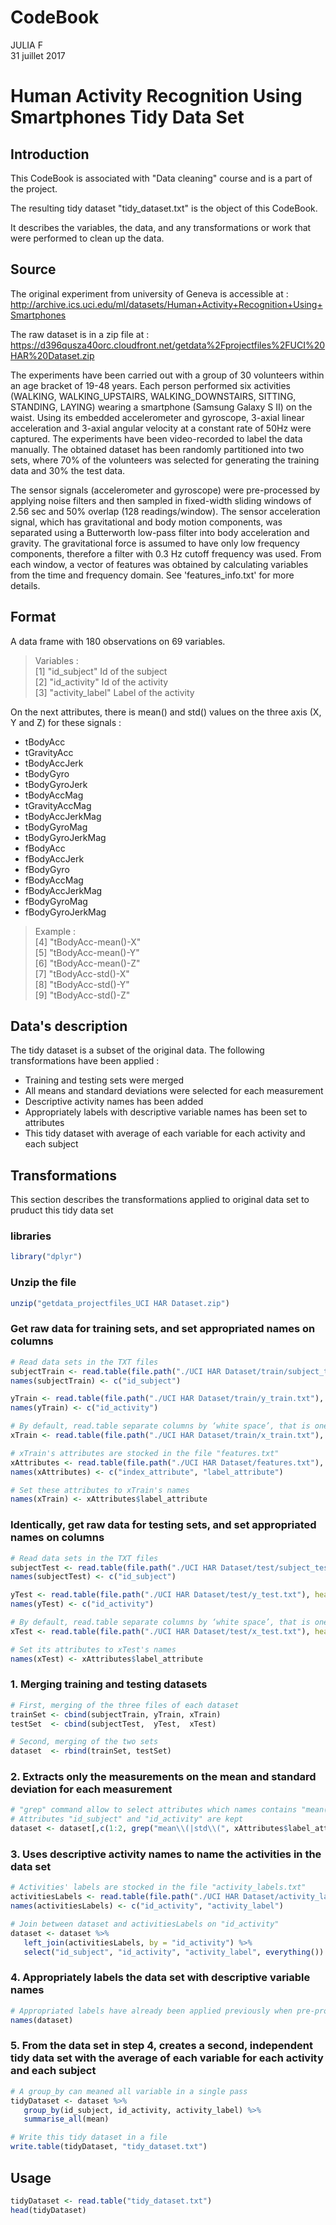 # CodeBook
JULIA F  
31 juillet 2017  



# Human Activity Recognition Using Smartphones Tidy Data Set 

## Introduction

This CodeBook is associated with "Data cleaning" course and is a part of the project.

The resulting tidy dataset "tidy_dataset.txt" is the object of this CodeBook.

It describes the variables, the data, and any transformations or work that were performed to clean up the data.

## Source

The original experiment from university of Geneva is accessible at : <http://archive.ics.uci.edu/ml/datasets/Human+Activity+Recognition+Using+Smartphones>

The raw dataset is in a zip file at : <https://d396qusza40orc.cloudfront.net/getdata%2Fprojectfiles%2FUCI%20HAR%20Dataset.zip>

The experiments have been carried out with a group of 30 volunteers within an age bracket of 19-48 years. Each person performed six activities (WALKING, WALKING_UPSTAIRS, WALKING_DOWNSTAIRS, SITTING, STANDING, LAYING) wearing a smartphone (Samsung Galaxy S II) on the waist. Using its embedded accelerometer and gyroscope, 3-axial linear acceleration and 3-axial angular velocity at a constant rate of 50Hz were captured. The experiments have been video-recorded to label the data manually. The obtained dataset has been randomly partitioned into two sets, where 70% of the volunteers was selected for generating the training data and 30% the test data. 

The sensor signals (accelerometer and gyroscope) were pre-processed by applying noise filters and then sampled in fixed-width sliding windows of 2.56 sec and 50% overlap (128 readings/window). The sensor acceleration signal, which has gravitational and body motion components, was separated using a Butterworth low-pass filter into body acceleration and gravity. The gravitational force is assumed to have only low frequency components, therefore a filter with 0.3 Hz cutoff frequency was used. From each window, a vector of features was obtained by calculating variables from the time and frequency domain. See 'features_info.txt' for more details. 

## Format

A data frame with 180 observations on 69 variables.

> Variables :  
 [1] "id_subject"                 Id of the subject  
 [2] "id_activity"                Id of the activity  
 [3] "activity_label"             Label of the activity  
 
 On the next attributes, there is mean() and std() values on the three axis (X, Y and Z) for these signals :
 
* tBodyAcc
* tGravityAcc
* tBodyAccJerk
* tBodyGyro
* tBodyGyroJerk
* tBodyAccMag
* tGravityAccMag
* tBodyAccJerkMag
* tBodyGyroMag
* tBodyGyroJerkMag
* fBodyAcc
* fBodyAccJerk
* fBodyGyro
* fBodyAccMag
* fBodyAccJerkMag
* fBodyGyroMag
* fBodyGyroJerkMag
 
> Example :  
 [4] "tBodyAcc-mean()-X"          
 [5] "tBodyAcc-mean()-Y"          
 [6] "tBodyAcc-mean()-Z"          
 [7] "tBodyAcc-std()-X"           
 [8] "tBodyAcc-std()-Y"           
 [9] "tBodyAcc-std()-Z"           

## Data's description

The tidy dataset is a subset of the original data. The following transformations have been applied :

* Training and testing sets were merged
* All means and standard deviations were selected for each measurement
* Descriptive activity names has been added
* Appropriately labels with descriptive variable names has been set to attributes
* This tidy dataset with average of each variable for each activity and each subject

## Transformations

This section describes the transformations applied to original data set to pruduct this tidy data set

### libraries

```r
library("dplyr")
```

### Unzip the file


```r
unzip("getdata_projectfiles_UCI HAR Dataset.zip")
```

### Get raw data for training sets, and set appropriated names on columns


```r
# Read data sets in the TXT files
subjectTrain <- read.table(file.path("./UCI HAR Dataset/train/subject_train.txt"), header = FALSE)
names(subjectTrain) <- c("id_subject")

yTrain <- read.table(file.path("./UCI HAR Dataset/train/y_train.txt"), header = FALSE)
names(yTrain) <- c("id_activity")

# By default, read.table separate columns by ‘white space’, that is one or more spaces, tabs, newlines or carriage returns
xTrain <- read.table(file.path("./UCI HAR Dataset/train/x_train.txt"), header = FALSE)

# xTrain's attributes are stocked in the file "features.txt"
xAttributes <- read.table(file.path("./UCI HAR Dataset/features.txt"), header = FALSE)
names(xAttributes) <- c("index_attribute", "label_attribute")

# Set these attributes to xTrain's names
names(xTrain) <- xAttributes$label_attribute
```

### Identically, get raw data for testing sets, and set appropriated names on columns


```r
# Read data sets in the TXT files
subjectTest <- read.table(file.path("./UCI HAR Dataset/test/subject_test.txt"), header = FALSE)
names(subjectTest) <- c("id_subject")

yTest <- read.table(file.path("./UCI HAR Dataset/test/y_test.txt"), header = FALSE)
names(yTest) <- c("id_activity")

# By default, read.table separate columns by ‘white space’, that is one or more spaces, tabs, newlines or carriage returns
xTest <- read.table(file.path("./UCI HAR Dataset/test/x_test.txt"), header = FALSE)

# Set its attributes to xTest's names
names(xTest) <- xAttributes$label_attribute
```

### 1. Merging training and testing datasets


```r
# First, merging of the three files of each dataset
trainSet <- cbind(subjectTrain, yTrain, xTrain)
testSet  <- cbind(subjectTest,  yTest,  xTest)

# Second, merging of the two sets
dataset  <- rbind(trainSet, testSet)
```

### 2. Extracts only the measurements on the mean and standard deviation for each measurement


```r
# "grep" command allow to select attributes which names contains "mean()" or "std()"
# Attributes "id_subject" and "id_activity" are kept
dataset <- dataset[,c(1:2, grep("mean\\(|std\\(", xAttributes$label_attribute)+2)]
```

### 3. Uses descriptive activity names to name the activities in the data set


```r
# Activities' labels are stocked in the file "activity_labels.txt"
activitiesLabels <- read.table(file.path("./UCI HAR Dataset/activity_labels.txt"), header = FALSE)
names(activitiesLabels) <- c("id_activity", "activity_label")

# Join between dataset and activitiesLabels on "id_activity"
dataset <- dataset %>%
   left_join(activitiesLabels, by = "id_activity") %>%
   select("id_subject", "id_activity", "activity_label", everything())
```

### 4. Appropriately labels the data set with descriptive variable names


```r
# Appropriated labels have already been applied previously when pre-processing xTrain and xTest
names(dataset)
```

### 5. From the data set in step 4, creates a second, independent tidy data set with the average of each variable for each activity and each subject


```r
# A group_by can meaned all variable in a single pass
tidyDataset <- dataset %>%
   group_by(id_subject, id_activity, activity_label) %>%
   summarise_all(mean)

# Write this tidy dataset in a file
write.table(tidyDataset, "tidy_dataset.txt")
```


## Usage


```r
tidyDataset <- read.table("tidy_dataset.txt")
head(tidyDataset)
```

